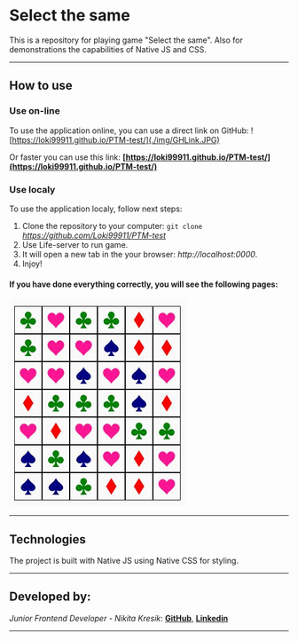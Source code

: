 # Select the same

This is a repository for playing game "Select the same". Also for demonstrations the capabilities of Native JS and CSS.
***

## How to use

### Use on-line

To use the application online, you can use a direct link on GitHub:
![https://loki99911.github.io/PTM-test/](./img/GHLink.JPG)

 Or faster you can use this link: **[https://loki99911.github.io/PTM-test/](https://loki99911.github.io/PTM-test/)**

### Use localy

To use the application localy, follow next steps:

1. Clone the repository to your computer: `git clone` *https://github.com/Loki99911/PTM-test*
2. Use Life-server to run game.
3. It will open a new tab in the your browser: *http://localhost:0000*.
4. Injoy!

#### If you have done everything correctly, you will see the following pages:
![Main page](./img/MainPage.JPG)
***

## Technologies

The project is built with Native JS using Native CSS for styling.
***

## Developed by:
_Junior Frontend Developer - Nikita Kresik_:
**[GitHub](https://github.com/Loki99911)**,
**[Linkedin](https://www.linkedin.com/feed/)**
***